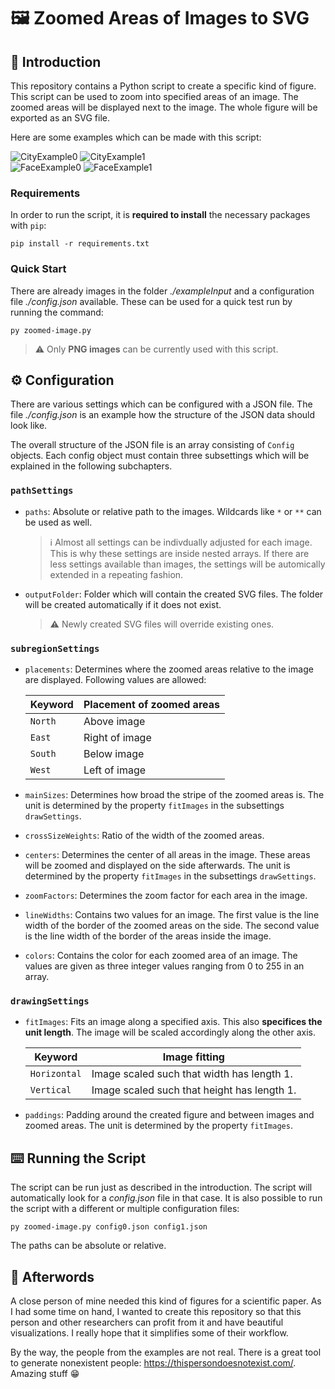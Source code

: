 # :framed_picture: Zoomed Areas of Images to SVG

## :scroll: Introduction

This repository contains a Python script to create a specific kind of figure. This script can be used to zoom into specified areas of an image. The zoomed areas will be displayed next to the image. The whole figure will be exported as an SVG file.

Here are some examples which can be made with this script:

![CityExample0](docImage/CityExample0.svg)
![CityExample1](docImage/CityExample1.svg)  
![FaceExample0](docImage/FaceExample0.svg)
![FaceExample1](docImage/FaceExample1.svg)


### Requirements

In order to run the script, it is **required to install** the necessary packages with `pip`:

```
pip install -r requirements.txt
```

### Quick Start

There are already images in the folder *./exampleInput* and a configuration file *./config.json* available. These can be used for a quick test run by running the command:

```
py zoomed-image.py
```

> :warning: Only **PNG images** can be currently used with this script.

## :gear: Configuration

There are various settings which can be configured with a JSON file. The file *./config.json* is an example how the structure of the JSON data should look like.

The overall structure of the JSON file is an array consisting of `Config` objects. Each config object must contain three subsettings which will be explained in the following subchapters.

### `pathSettings`

- `paths`: Absolute or relative path to the images. Wildcards like `*` or `**` can be used as well.

  > :information_source: Almost all settings can be indivdually adjusted for each image. This is why these settings are inside nested arrays. If there are less settings available than images, the settings will be automically extended in a repeating fashion.

- `outputFolder`: Folder which will contain the created SVG files. The folder will be created automatically if it does not exist.

  > :warning: Newly created SVG files will override existing ones.

### `subregionSettings`

- `placements`: Determines where the zoomed areas relative to the image are displayed. Following values are allowed:

  | Keyword | Placement of zoomed areas |
  | ------- | ------------------------- |
  | `North` | Above image               |
  | `East`  | Right of image            |
  | `South` | Below image               |
  | `West`  | Left of image             |

- `mainSizes`: Determines how broad the stripe of the zoomed areas is. The unit is determined by the property `fitImages` in the subsettings `drawSettings`. 
- `crossSizeWeights`: Ratio of the width of the zoomed areas. 
- `centers`: Determines the center of all areas in the image. These areas will be zoomed and displayed on the side afterwards. The unit is determined by the property `fitImages` in the subsettings `drawSettings`.
- `zoomFactors`: Determines the zoom factor for each area in the image.
- `lineWidths`: Contains two values for an image. The first value is the line width of the border of the zoomed areas on the side. The second value is the line width of the border of the areas inside the image.
- `colors`: Contains the color for each zoomed area of an image. The values are given as three integer values ranging from 0 to 255 in an array.

### `drawingSettings`

- `fitImages`: Fits an image along a specified axis. This also **specifices the unit length**. The image will be scaled accordingly along the other axis.

  | Keyword      | Image fitting                               |
  | ------------ | ------------------------------------------- |
  | `Horizontal` | Image scaled such that width has length 1.  |
  | `Vertical`   | Image scaled such that height has length 1. |

- `paddings`: Padding around the created figure and between images and zoomed areas. The unit is determined by the property `fitImages`.

## :keyboard: Running the Script

The script can be run just as described in the introduction. The script will automatically look for a *config.json* file in that case. It is also possible to run the script with a different or multiple configuration files:
```
py zoomed-image.py config0.json config1.json
```

The paths can be absolute or relative.

## :dart: Afterwords

A close person of mine needed this kind of figures for a scientific paper. As I had some time on hand, I wanted to create this repository so that this person and other researchers can profit from it and have beautiful visualizations. I really hope that it simplifies some of their workflow.

By the way, the people from the examples are not real. There is a great tool to generate nonexistent people: https://thispersondoesnotexist.com/. Amazing stuff :grin:
